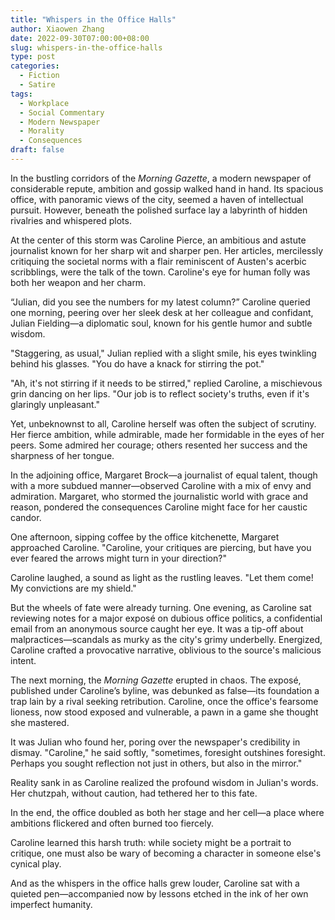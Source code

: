 ```yaml
---
title: "Whispers in the Office Halls"
author: Xiaowen Zhang
date: 2022-09-30T07:00:00+08:00
slug: whispers-in-the-office-halls
type: post
categories:
  - Fiction
  - Satire
tags:
  - Workplace
  - Social Commentary
  - Modern Newspaper
  - Morality
  - Consequences
draft: false
---
```


In the bustling corridors of the *Morning Gazette*, a modern newspaper of considerable repute, ambition and gossip walked hand in hand. Its spacious office, with panoramic views of the city, seemed a haven of intellectual pursuit. However, beneath the polished surface lay a labyrinth of hidden rivalries and whispered plots.

At the center of this storm was Caroline Pierce, an ambitious and astute journalist known for her sharp wit and sharper pen. Her articles, mercilessly critiquing the societal norms with a flair reminiscent of Austen's acerbic scribblings, were the talk of the town. Caroline's eye for human folly was both her weapon and her charm.

“Julian, did you see the numbers for my latest column?” Caroline queried one morning, peering over her sleek desk at her colleague and confidant, Julian Fielding—a diplomatic soul, known for his gentle humor and subtle wisdom.

"Staggering, as usual," Julian replied with a slight smile, his eyes twinkling behind his glasses. "You do have a knack for stirring the pot."

"Ah, it's not stirring if it needs to be stirred," replied Caroline, a mischievous grin dancing on her lips. "Our job is to reflect society's truths, even if it's glaringly unpleasant."

Yet, unbeknownst to all, Caroline herself was often the subject of scrutiny. Her fierce ambition, while admirable, made her formidable in the eyes of her peers. Some admired her courage; others resented her success and the sharpness of her tongue.

In the adjoining office, Margaret Brock—a journalist of equal talent, though with a more subdued manner—observed Caroline with a mix of envy and admiration. Margaret, who stormed the journalistic world with grace and reason, pondered the consequences Caroline might face for her caustic candor.

One afternoon, sipping coffee by the office kitchenette, Margaret approached Caroline. "Caroline, your critiques are piercing, but have you ever feared the arrows might turn in your direction?"

Caroline laughed, a sound as light as the rustling leaves. "Let them come! My convictions are my shield."

But the wheels of fate were already turning. One evening, as Caroline sat reviewing notes for a major exposé on dubious office politics, a confidential email from an anonymous source caught her eye. It was a tip-off about malpractices—scandals as murky as the city's grimy underbelly. Energized, Caroline crafted a provocative narrative, oblivious to the source's malicious intent.

The next morning, the *Morning Gazette* erupted in chaos. The exposé, published under Caroline’s byline, was debunked as false—its foundation a trap lain by a rival seeking retribution. Caroline, once the office's fearsome lioness, now stood exposed and vulnerable, a pawn in a game she thought she mastered.

It was Julian who found her, poring over the newspaper's credibility in dismay. "Caroline," he said softly, "sometimes, foresight outshines foresight. Perhaps you sought reflection not just in others, but also in the mirror."

Reality sank in as Caroline realized the profound wisdom in Julian's words. Her chutzpah, without caution, had tethered her to this fate.

In the end, the office doubled as both her stage and her cell—a place where ambitions flickered and often burned too fiercely.

Caroline learned this harsh truth: while society might be a portrait to critique, one must also be wary of becoming a character in someone else's cynical play.

And as the whispers in the office halls grew louder, Caroline sat with a quieted pen—accompanied now by lessons etched in the ink of her own imperfect humanity.